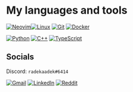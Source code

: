# My languages and tools

[![Neovim](https://img.shields.io/badge/NeoVim-%2357A143.svg?&style=for-the-badge&logo=neovim&logoColor=white)](https://neovim.io/)[![Linux](https://img.shields.io/badge/Linux-FCC624?style=for-the-badge&logo=linux&logoColor=black)](https://www.linux.org/) [![Git](https://img.shields.io/badge/Git-F05032?style=for-the-badge&logo=git&logoColor=white)](https://git-scm.com/) [![Docker](https://img.shields.io/badge/Docker-2496ED?style=for-the-badge&logo=docker&logoColor=white)](https://www.docker.com/)

[![Python](https://img.shields.io/badge/Python-3776AB?style=for-the-badge&logo=python&logoColor=white)](https://www.python.org/) [![C++](https://img.shields.io/badge/C++-00599C?style=for-the-badge&logo=c%2B%2B&logoColor=white)](https://isocpp.org/)  [![TypeScript](https://img.shields.io/badge/TypeScript-007ACC?style=for-the-badge&logo=typescript&logoColor=white)](https://www.typescriptlang.org/)

## Socials

Discord: `radekaadek#6414`

[![Gmail](https://img.shields.io/badge/Gmail-D14836?style=for-the-badge&logo=gmail&logoColor=white)](mailto:radekaadek@gmail.com?subject=Hey!&body=Hi,%20i%20saw%20your%20profile%20on%20github%20and%20i%20want%20to%20contact%20you!%20%3A%29) [![LinkedIn](https://img.shields.io/badge/LinkedIn-0077B5?style=for-the-badge&logo=linkedin&logoColor=white)](https://www.linkedin.com/in/radosław-dąbkowski-885064201/) [![Reddit](https://img.shields.io/badge/Reddit-FF4500?style=for-the-badge&logo=reddit&logoColor=white)](https://www.reddit.com/user/radekaadek)
